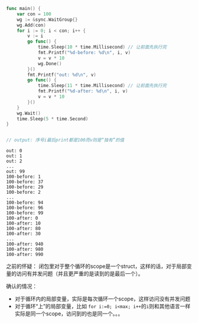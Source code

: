 



```go
func main() {
	var con = 100
	wg := &sync.WaitGroup{}
	wg.Add(con)
	for i := 0; i < con; i++ {
		v := i
		go func() {
			time.Sleep(10 * time.Millisecond) // 让前面先执行完
			fmt.Printf("%d-before: %d\n", i, v)
			v = v * 10
			wg.Done()
		}()
		fmt.Printf("out: %d\n", v)
		go func() {
			time.Sleep(11 * time.Millisecond) // 让前面先执行完
			fmt.Printf("%d-after: %d\n", i, v)
			v = v * 10
		}()
	}
	wg.Wait()
	time.Sleep(5 * time.Second)
}


// output: 序号i最后print都是100而v则是“独有”的值
```



```
out: 0
out: 1
out: 2
...
out: 99
100-before: 1
100-before: 37
100-before: 29
100-before: 2
...
100-before: 94
100-before: 96
100-before: 99
100-after: 0
100-after: 10
100-after: 80
100-after: 30
...
100-after: 940
100-after: 980
100-after: 990
```







之前的怀疑： 闭包里对于整个循环的scope是一个struct，这样的话，对于局部变量的访问有并发问题（并且更严重的是读到的是最后一个）。



确认的情况： 

* 对于循环内的局部变量，实际是每次循环一个scope，这样访问没有并发问题
* 对于循环“上”的局部变量，比如 `for i:=0; i<max; i++`的`i`则和其他语言一样实际是同一个scope，访问到的也是同一个。。。











